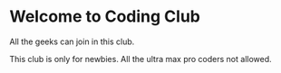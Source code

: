 # Welcome to Coding Club
 All the geeks can join in this club.
 
 This club is only for newbies. All the ultra max pro coders not allowed.
